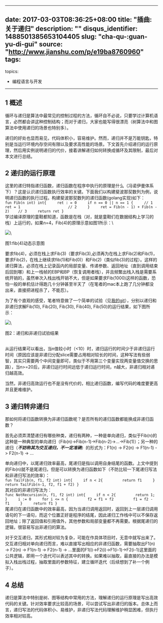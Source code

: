 
---
date: 2017-03-03T08:36:25+08:00
title: "插曲:关于递归"
description: ""
disqus_identifier: 1488501385653104405
slug: "cha-qu-:guan-yu-di-gui"
source: "http://www.jianshu.com/p/e19ba8760960"
tags: 
-  
topics:
- 编程语言与开发
---

1 概述
------

循环与递归是算法中最常见的控制过程的方法，循环自不必说，只要学过计算机语言，必然都会讲这种控制结构；而对于递归，大家也能写得很漂亮（树算法中和图算法中使用递归的场景也特别多）。

递归的好处也显而易见，代码体积小，容易维护。然而，递归并不是万能钥匙，特别是当运行环境内存空间有限以及要求高性能的场景。下文首先介绍递归的运行原理，然后用实例说明递归的代价，接着讲解递归如何转换成循环及其限制，最后对本文进行总结。

2 递归的运行原理
----------------

这里的递归特指递归函数，递归函数在程序中执行的原理是什么（冯诺伊曼体系下）？这是认识递归函数执行效率的关键。下面我们以构建斐波那契数列为例，说明递归函数的执行过程。构建斐波那契数列的递归函数(golang实现)如下：\
`fun Fib(n int) int{     ret : = 0     if n == 0 || n == 1 {     // 1         ret = 1                      // 2     }     ret = Fib(n - 1) + Fib(n - 2)    // 3     return ret }`\
学过编译原理的童鞋都知道，函数是在栈（对，就是童鞋们在数据结构上学习的栈）上运行的，如果n=4，Fib(4)的原理示意如图1所示：\

![](https://static.yushuangqi.com/blog/2017/0303081604j1esdzxudbg.png)\

图1:fib(4)动态示意图

要求fib(4)，必须在栈上求Fib(3)（要求Fib(3),必须再为在栈上求Fib(2)和Fib(1)，要求Fib(2)，在栈上继续求fib(1)和Fib(0)）和Fib(2)（类似fib(3)的过程）。这样的递归算法，必须在栈上记录函内的局部变量、传递参数、返回地址（直到调用结束后回到哪）和上一栈帧的EBP和BP（恢复调用者栈），并且频繁出栈入栈是需要系统开销的，虽然单次入栈出栈开销不大，但是如果要求Fib(1000)这样的函数，恐怕一般的单机估计得跑几十分钟甚至半天了（在笔者的mac本上跑了几分钟都没出来，直接把进程杀了，不能忍）。

为了有个直观的感受，笔者特意做了一个简单的试验（见[我的git](https://github.com/bjutJohnson/Algorithms/tree/master/src/recursion)），分别以递归和非递归求解Fib(10),
Fib(20), Fib(30), Fib(40), Fib(50)的运行结果，如下图所示：

![](https://static.yushuangqi.com/blog/2017/0303081604jctwouo3lrg.png)\

图2：递归和非递归试验结果

\
从运行结果可以看出，当n值较小时（\<10）时，递归运行的时间少于非递归运行时间（原因应该是非递归分配slice需要占用相对较长的时间，这种写法有些弱智，其实只需要两个中间变量即可，类似于不用第三个变量实现两变量值交换的思路），当n\>=20后，非递归运行时间远低于递归运行时间，n越大，非递归相对递归越高效。

当然，非递归高效运行也不是没有代价的，相比递归函数，编写代码的难度要更高并且更难维护。

3 递归转非递归
--------------

那如何将递归函数转换为非递归函数呢？是否所有的递归函数都能换成非递归函数？

首先必须弄清楚递归有哪些种类，递归有两种，一种是单向递归，类似于Fib(n)的这种是一种典型的单向递归（Fib(n)-\>Fib(n-1)-\>Fib(n-2)-\>...-\>Fib(1)）；另一种的递归（***不妨称其为交互递归，不一定准确***）的形式为：F1(n)
-\> F2(n) -\> F1(n-1) -\> F2(n-1) -\> ...

单向递归中，以尾递归效率最高，尾递归是指以调用自身结尾的函数。上文中提到的Fib(n)就不是尾递归，但是可以转换为递归函数如下（不防比较一下尾递归写法和非递归写法的效率）：\
`fun TailFib(n, f1, f2 int) int{     if n < 2{         return f1     }     return TailFib(n-1, f2, f1 + f2) }`\
其对应的非递归写法为：\
`func NotRecursion(n, f1, f2 int) int{     if n < 2{         return 1;     }     i := 0     for i <= n {         f2 = f1 + f2         f1 = f2 - f1     }     return f1 }`\
尾递归在递归函数中的效率最高，因为当递归调用返回时，返回到上一层递归调用语句的下一语句，而这个位置正好是程序的结尾，因此递归工作栈中可以不保存返回地址；除了返回值和引用值外，其他参数和局部变量都不再需要。根据尾递归的逻辑，很容易写出非递归的算法。

对于交互递归，其形式相对较为复杂，可能在作具体项目时，无意中就写出来了。交互递归相对单向递归而言，难以直接写出相应的非递归函数，需要抽取出F1(n)
-\> F2(n) -\> F1(n-1) -\> F2(n-1) -\>
...里面的F1(i)-\>F2(i)-\>F1(i-1)-\>F2(i-1)这里面的公共逻辑，即用一个迭代可以表述其中的转换。如果难以抽取，最直接的办法是模拟入栈出栈过程，抽取里面的参数特征，建立循环迭代（后续想到了补一个例子）。

4 总结
------

递归是算法中特别是树、图等结构中常用的方法，理解递归的运行原理是写出高效代码的关键。针对效率要求比较高的场景，可以尝试写出非递归的版本。总体上而言，递归写法的代码体积小、易维护，非递归写法代码理解维护稍显困难，但执行效率相对较高。

